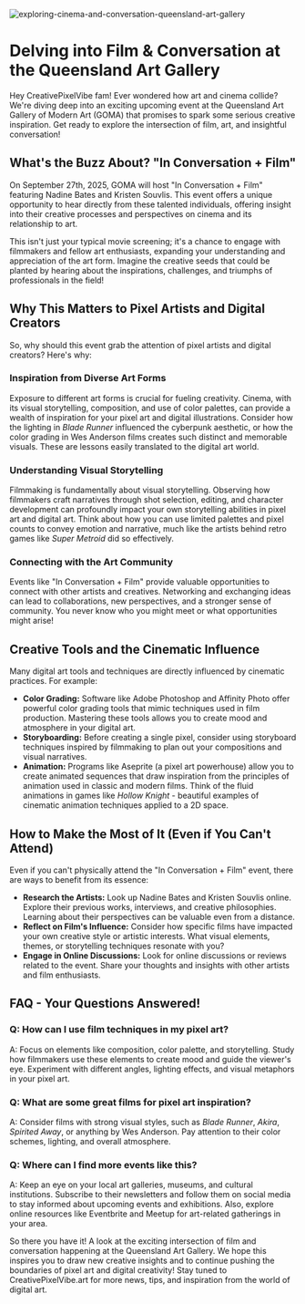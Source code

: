 ![exploring-cinema-and-conversation-queensland-art-gallery](https://images.pexels.com/photos/2425012/pexels-photo-2425012.jpeg?auto=compress&cs=tinysrgb&fit=crop&h=627&w=1200)

# Delving into Film & Conversation at the Queensland Art Gallery

Hey CreativePixelVibe fam! Ever wondered how art and cinema collide? We're diving deep into an exciting upcoming event at the Queensland Art Gallery of Modern Art (GOMA) that promises to spark some serious creative inspiration. Get ready to explore the intersection of film, art, and insightful conversation!

## What's the Buzz About? "In Conversation + Film"

On September 27th, 2025, GOMA will host "In Conversation + Film" featuring Nadine Bates and Kristen Souvlis. This event offers a unique opportunity to hear directly from these talented individuals, offering insight into their creative processes and perspectives on cinema and its relationship to art.

This isn't just your typical movie screening; it's a chance to engage with filmmakers and fellow art enthusiasts, expanding your understanding and appreciation of the art form. Imagine the creative seeds that could be planted by hearing about the inspirations, challenges, and triumphs of professionals in the field!

## Why This Matters to Pixel Artists and Digital Creators

So, why should this event grab the attention of pixel artists and digital creators? Here's why:

### Inspiration from Diverse Art Forms

Exposure to different art forms is crucial for fueling creativity. Cinema, with its visual storytelling, composition, and use of color palettes, can provide a wealth of inspiration for your pixel art and digital illustrations. Consider how the lighting in *Blade Runner* influenced the cyberpunk aesthetic, or how the color grading in Wes Anderson films creates such distinct and memorable visuals. These are lessons easily translated to the digital art world.

### Understanding Visual Storytelling

Filmmaking is fundamentally about visual storytelling. Observing how filmmakers craft narratives through shot selection, editing, and character development can profoundly impact your own storytelling abilities in pixel art and digital art. Think about how you can use limited palettes and pixel counts to convey emotion and narrative, much like the artists behind retro games like *Super Metroid* did so effectively.

### Connecting with the Art Community

Events like "In Conversation + Film" provide valuable opportunities to connect with other artists and creatives. Networking and exchanging ideas can lead to collaborations, new perspectives, and a stronger sense of community. You never know who you might meet or what opportunities might arise!

## Creative Tools and the Cinematic Influence

Many digital art tools and techniques are directly influenced by cinematic practices. For example:

*   **Color Grading:** Software like Adobe Photoshop and Affinity Photo offer powerful color grading tools that mimic techniques used in film production. Mastering these tools allows you to create mood and atmosphere in your digital art.
*   **Storyboarding:** Before creating a single pixel, consider using storyboard techniques inspired by filmmaking to plan out your compositions and visual narratives.
*   **Animation:** Programs like Aseprite (a pixel art powerhouse) allow you to create animated sequences that draw inspiration from the principles of animation used in classic and modern films. Think of the fluid animations in games like *Hollow Knight* - beautiful examples of cinematic animation techniques applied to a 2D space.

## How to Make the Most of It (Even if You Can't Attend)

Even if you can't physically attend the "In Conversation + Film" event, there are ways to benefit from its essence:

*   **Research the Artists:** Look up Nadine Bates and Kristen Souvlis online. Explore their previous works, interviews, and creative philosophies. Learning about their perspectives can be valuable even from a distance.
*   **Reflect on Film's Influence:** Consider how specific films have impacted your own creative style or artistic interests. What visual elements, themes, or storytelling techniques resonate with you?
*   **Engage in Online Discussions:** Look for online discussions or reviews related to the event. Share your thoughts and insights with other artists and film enthusiasts.

## FAQ - Your Questions Answered!

### Q: How can I use film techniques in my pixel art?

A: Focus on elements like composition, color palette, and storytelling. Study how filmmakers use these elements to create mood and guide the viewer's eye. Experiment with different angles, lighting effects, and visual metaphors in your pixel art.

### Q: What are some great films for pixel art inspiration?

A: Consider films with strong visual styles, such as *Blade Runner*, *Akira*, *Spirited Away*, or anything by Wes Anderson. Pay attention to their color schemes, lighting, and overall atmosphere.

### Q: Where can I find more events like this?

A: Keep an eye on your local art galleries, museums, and cultural institutions. Subscribe to their newsletters and follow them on social media to stay informed about upcoming events and exhibitions. Also, explore online resources like Eventbrite and Meetup for art-related gatherings in your area.

So there you have it! A look at the exciting intersection of film and conversation happening at the Queensland Art Gallery. We hope this inspires you to draw new creative insights and to continue pushing the boundaries of pixel art and digital creativity! Stay tuned to CreativePixelVibe.art for more news, tips, and inspiration from the world of digital art.
